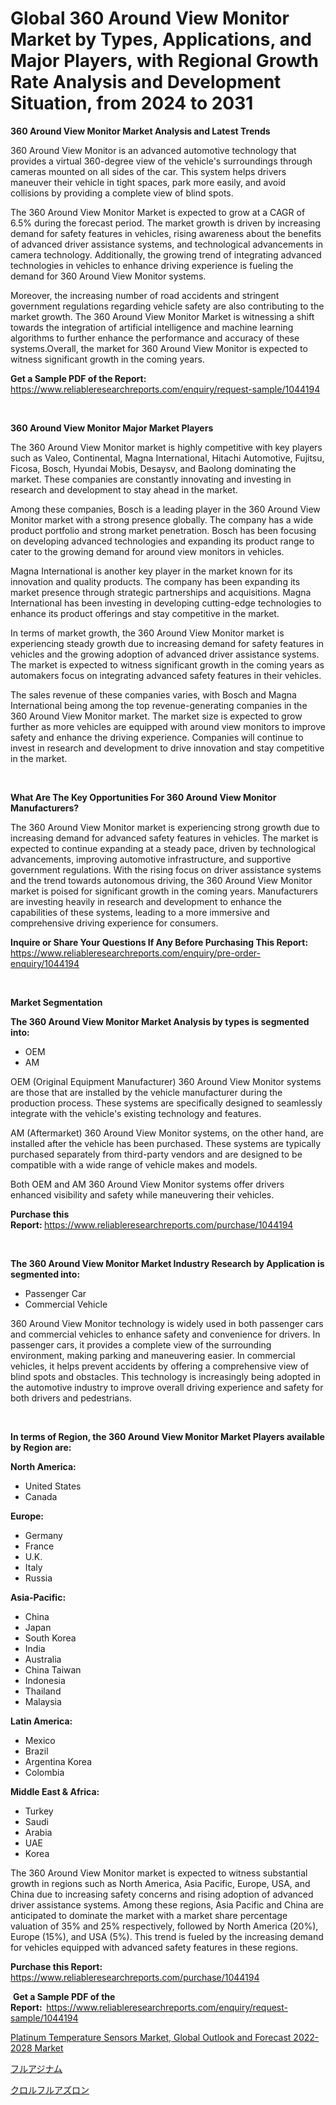 <p><h1>Global 360 Around View Monitor Market by Types, Applications, and Major Players, with Regional Growth Rate Analysis and Development Situation, from 2024 to 2031</h1></p><p><strong>360 Around View Monitor Market Analysis and Latest Trends</strong></p>
<p><p>360 Around View Monitor is an advanced automotive technology that provides a virtual 360-degree view of the vehicle's surroundings through cameras mounted on all sides of the car. This system helps drivers maneuver their vehicle in tight spaces, park more easily, and avoid collisions by providing a complete view of blind spots.</p><p>The 360 Around View Monitor Market is expected to grow at a CAGR of 6.5% during the forecast period. The market growth is driven by increasing demand for safety features in vehicles, rising awareness about the benefits of advanced driver assistance systems, and technological advancements in camera technology. Additionally, the growing trend of integrating advanced technologies in vehicles to enhance driving experience is fueling the demand for 360 Around View Monitor systems.</p><p>Moreover, the increasing number of road accidents and stringent government regulations regarding vehicle safety are also contributing to the market growth. The 360 Around View Monitor Market is witnessing a shift towards the integration of artificial intelligence and machine learning algorithms to further enhance the performance and accuracy of these systems.Overall, the market for 360 Around View Monitor is expected to witness significant growth in the coming years.</p></p>
<p><strong>Get a Sample PDF of the Report:&nbsp;</strong> <a href="https://www.reliableresearchreports.com/enquiry/request-sample/1044194">https://www.reliableresearchreports.com/enquiry/request-sample/1044194</a></p>
<p>&nbsp;</p>
<p><strong>360 Around View Monitor Major Market Players</strong></p>
<p><p>The 360 Around View Monitor market is highly competitive with key players such as Valeo, Continental, Magna International, Hitachi Automotive, Fujitsu, Ficosa, Bosch, Hyundai Mobis, Desaysv, and Baolong dominating the market. These companies are constantly innovating and investing in research and development to stay ahead in the market.</p><p>Among these companies, Bosch is a leading player in the 360 Around View Monitor market with a strong presence globally. The company has a wide product portfolio and strong market penetration. Bosch has been focusing on developing advanced technologies and expanding its product range to cater to the growing demand for around view monitors in vehicles.</p><p>Magna International is another key player in the market known for its innovation and quality products. The company has been expanding its market presence through strategic partnerships and acquisitions. Magna International has been investing in developing cutting-edge technologies to enhance its product offerings and stay competitive in the market.</p><p>In terms of market growth, the 360 Around View Monitor market is experiencing steady growth due to increasing demand for safety features in vehicles and the growing adoption of advanced driver assistance systems. The market is expected to witness significant growth in the coming years as automakers focus on integrating advanced safety features in their vehicles.</p><p>The sales revenue of these companies varies, with Bosch and Magna International being among the top revenue-generating companies in the 360 Around View Monitor market. The market size is expected to grow further as more vehicles are equipped with around view monitors to improve safety and enhance the driving experience. Companies will continue to invest in research and development to drive innovation and stay competitive in the market.</p></p>
<p>&nbsp;</p>
<p><strong>What Are The Key Opportunities For 360 Around View Monitor Manufacturers?</strong></p>
<p><p>The 360 Around View Monitor market is experiencing strong growth due to increasing demand for advanced safety features in vehicles. The market is expected to continue expanding at a steady pace, driven by technological advancements, improving automotive infrastructure, and supportive government regulations. With the rising focus on driver assistance systems and the trend towards autonomous driving, the 360 Around View Monitor market is poised for significant growth in the coming years. Manufacturers are investing heavily in research and development to enhance the capabilities of these systems, leading to a more immersive and comprehensive driving experience for consumers.</p></p>
<p><strong>Inquire or Share Your Questions If Any Before Purchasing This Report:</strong> <a href="https://www.reliableresearchreports.com/enquiry/pre-order-enquiry/1044194">https://www.reliableresearchreports.com/enquiry/pre-order-enquiry/1044194</a></p>
<p>&nbsp;</p>
<p><strong>Market Segmentation</strong></p>
<p><strong>The 360 Around View Monitor Market Analysis by types is segmented into:</strong></p>
<p><ul><li>OEM</li><li>AM</li></ul></p>
<p><p>OEM (Original Equipment Manufacturer) 360 Around View Monitor systems are those that are installed by the vehicle manufacturer during the production process. These systems are specifically designed to seamlessly integrate with the vehicle's existing technology and features.</p><p>AM (Aftermarket) 360 Around View Monitor systems, on the other hand, are installed after the vehicle has been purchased. These systems are typically purchased separately from third-party vendors and are designed to be compatible with a wide range of vehicle makes and models.</p><p>Both OEM and AM 360 Around View Monitor systems offer drivers enhanced visibility and safety while maneuvering their vehicles.</p></p>
<p><strong>Purchase this Report:&nbsp;</strong><a href="https://www.reliableresearchreports.com/purchase/1044194">https://www.reliableresearchreports.com/purchase/1044194</a></p>
<p>&nbsp;</p>
<p><strong>The 360 Around View Monitor Market Industry Research by Application is segmented into:</strong></p>
<p><ul><li>Passenger Car</li><li>Commercial Vehicle</li></ul></p>
<p><p>360 Around View Monitor technology is widely used in both passenger cars and commercial vehicles to enhance safety and convenience for drivers. In passenger cars, it provides a complete view of the surrounding environment, making parking and maneuvering easier. In commercial vehicles, it helps prevent accidents by offering a comprehensive view of blind spots and obstacles. This technology is increasingly being adopted in the automotive industry to improve overall driving experience and safety for both drivers and pedestrians.</p></p>
<p>&nbsp;</p>
<p><strong>In terms of Region, the 360 Around View Monitor Market Players available by Region are:</strong></p>
<p>
    <p> <strong> North America: </strong>
        <ul>
            <li>United States</li>
            <li>Canada</li>
        </ul>
        </p> 
    <p> <strong> Europe: </strong>
        <ul>
            <li>Germany</li>
            <li>France</li>
            <li>U.K.</li>
            <li>Italy</li>
            <li>Russia</li>
        </ul>
        </p> 
    <p> <strong> Asia-Pacific: </strong>
        <ul>
            <li>China</li>
            <li>Japan</li>
            <li>South Korea</li>
            <li>India</li>
            <li>Australia</li>
            <li>China Taiwan</li>
            <li>Indonesia</li>
            <li>Thailand</li>
            <li>Malaysia</li>
        </ul>
        </p> 
    <p> <strong> Latin America: </strong>
        <ul>
            <li>Mexico</li>
            <li>Brazil</li>
            <li>Argentina Korea</li>
            <li>Colombia</li>
        </ul>
        </p> 
    <p> <strong> Middle East & Africa: </strong>
        <ul>
            <li>Turkey</li>
            <li>Saudi</li>
            <li>Arabia</li>
            <li>UAE</li>
            <li>Korea</li>
        </ul>
    </p>
    </p>
<p><p>The 360 Around View Monitor market is expected to witness substantial growth in regions such as North America, Asia Pacific, Europe, USA, and China due to increasing safety concerns and rising adoption of advanced driver assistance systems. Among these regions, Asia Pacific and China are anticipated to dominate the market with a market share percentage valuation of 35% and 25% respectively, followed by North America (20%), Europe (15%), and USA (5%). This trend is fueled by the increasing demand for vehicles equipped with advanced safety features in these regions.</p></p>
<p><strong>Purchase this Report: </strong><a href="https://www.reliableresearchreports.com/purchase/1044194">https://www.reliableresearchreports.com/purchase/1044194</a></p>
<p>&nbsp;<strong>Get a Sample PDF of the Report:&nbsp;&nbsp;</strong><a href="https://www.reliableresearchreports.com/enquiry/request-sample/1044194">https://www.reliableresearchreports.com/enquiry/request-sample/1044194</a></p>
<p><strong></strong></p>
<p><p><a href="https://view.publitas.com/reportprime-1/decoding-the-platinum-temperature-sensors-market-global-outlook-and-forecast-2022-2028-market-a-deep-dive-into-the-latest-market-trends-market-segmentation-and-competitive-analysis-vp3qqqwzlr66/">Platinum Temperature Sensors Market, Global Outlook and Forecast 2022-2028 Market</a></p><p><a href="https://medium.com/@the_orlando3017/%E3%83%95%E3%83%AB%E3%82%A2%E3%82%B8%E3%83%8A%E3%83%A0%E5%B8%82%E5%A0%B4%E3%83%AC%E3%83%9D%E3%83%BC%E3%83%88%E3%81%AF-%E3%81%93%E3%81%AE%E5%B8%82%E5%A0%B4%E3%81%AE%E6%9C%80%E6%96%B0%E3%81%AE%E5%8B%95%E5%90%91%E3%81%A8%E6%88%90%E9%95%B7%E6%A9%9F%E4%BC%9A%E3%82%92%E6%98%8E%E3%82%89%E3%81%8B%E3%81%AB%E3%81%97%E3%81%A6%E3%81%84%E3%81%BE%E3%81%99-4be88b5f4a22">フルアジナム</a></p><p><a href="https://medium.com/@the_orlando3017/%E3%82%AF%E3%83%AD%E3%83%AB%E3%83%95%E3%83%AB%E3%82%A2%E3%82%BA%E3%83%AD%E3%83%B3%E3%81%AE%E5%B8%82%E5%A0%B4%E8%A6%8F%E6%A8%A1-%E5%B8%82%E5%A0%B4%E5%B1%95%E6%9C%9B%E3%81%A8%E5%B8%82%E5%A0%B4%E4%BA%88%E6%B8%AC-2024%E5%B9%B4%E3%81%8B%E3%82%892031%E5%B9%B4-acf47d93747d">クロルフルアズロン</a></p></p>